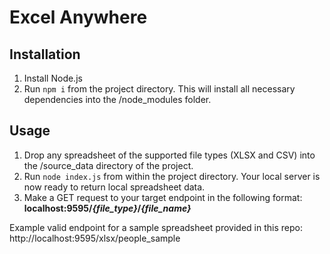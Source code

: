 # Excel Anywhere

## Installation

1. Install Node.js
2. Run `npm i` from the project directory. This will install all necessary dependencies into the /node_modules folder.

## Usage

1. Drop any spreadsheet of the supported file types (XLSX and CSV) into the /source_data directory of the project.
2. Run `node index.js` from within the project directory. Your local server is now ready to return local spreadsheet data.
3. Make a GET request to your target endpoint in the following format: **localhost:9595/_{file_type}_/_{file_name}_**

Example valid endpoint for a sample spreadsheet provided in this repo: http://localhost:9595/xlsx/people_sample

